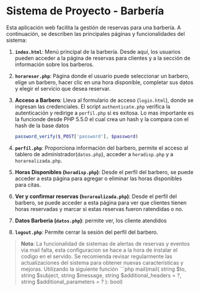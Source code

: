 # Sistema de Proyecto - Barbería

Esta aplicación web facilita la gestión de reservas para una barbería. A continuación, se describen las principales páginas y funcionalidades del sistema:

1. **`index.html`**: Menú principal de la barbería. Desde aquí, los usuarios pueden acceder a la página de reservas para clientes y a la sección de información sobre los barberos.

2. **`horareser.php`**: Página donde el usuario puede seleccionar un barbero, elige un barbero, hacer clic en una hora disponible, completar sus datos y elegir el servicio que desea reservar.

3. **Acceso a Barbero**: Lleva al formulario de acceso (`login.html`), donde se ingresan las credenciales. El script `authenticate.php` verifica la autenticación y redirige a `perfil.php` si es exitosa.
    Lo mas importante es la funcionde  desde PHP 5.5.0 el cual crea un hash y la compara con el hash de la base datos
    ```php
    password_verify($_POST['password'], $password)

4. **`perfil.php`**: Proporciona información del barbero, permite el acceso al tablero de administrador(`datos.php`), acceder a `horadisp.php` y a `horarealizada.php`.

5. **Horas Disponibles (`horadisp.php`)**: Desde el perfil del barbero, se puede acceder a esta página para agregar o eliminar las horas disponibles para citas.

6. **Ver y confirmar reservas (`horarealizada.php`)**: Desde el perfil del barbero, se puede acceder a esta página para ver que clientes tienen horas reservadas y marcar si estas reservas fueron ratendidas o no.

7. **Datos Barberia (`datos.php`)**: permite ver, los cliente atendidos

8. **`logout.php`**: Permite cerrar la sesión del perfil del barbero.

> **Nota**: La funcionalidad de sistemas de alertas de reservas y eventos via mail falta, esta configuracion se hace a la hora de instalar el codigo en el servido. Se recomienda revisar regularmente las actualizaciones del sistema para obtener nuevas características y mejoras. Utilizando la siguiente función
    ```php
    mail(mail(
    string $to,
    string $subject,
    string $message,
    string $additional_headers = ?,
    string $additional_parameters = ?
    ): bool)


